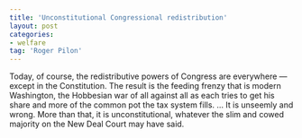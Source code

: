 ```yaml
---
title: 'Unconstitutional Congressional redistribution'
layout: post
categories:
- welfare
tag: 'Roger Pilon'
---
```


Today, of course, the redistributive powers of Congress are everywhere — except in the Constitution. The result is the feeding frenzy that is modern Washington, the Hobbesian war of all against all as each tries to get his share and more of the common pot the tax system fills. … It is unseemly and wrong. More than that, it is unconstitutional, whatever the slim and cowed majority on the New Deal Court may have said.